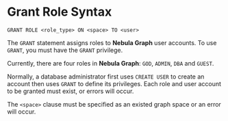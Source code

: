 # Grant Role Syntax

```ngql
GRANT ROLE <role_type> ON <space> TO <user>
```

The `GRANT` statement assigns roles to **Nebula Graph** user accounts. To use `GRANT`, you must have the `GRANT` privilege.

Currently, there are four roles in **Nebula Graph**: `GOD`, `ADMIN`, `DBA` and `GUEST`.

Normally, a database administrator first uses `CREATE USER` to create an account then uses `GRANT` to define its privileges. Each role and user account to be granted must exist, or errors will occur.

The `<space>` clause must be specified as an existed graph space or an error will occur.
